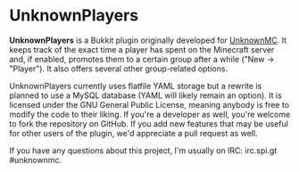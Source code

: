 UnknownPlayers
==============

**UnknownPlayers** is a Bukkit plugin originally developed for [UnknownMC](http://www.unknownmc.net/ "UnknownMC - Survival the way you like it"). It keeps track of the exact time a player has spent on the Minecraft server and, if enabled, promotes them to a certain group after a while ("New -> "Player"). It also offers several other group-related options.

UnknownPlayers currently uses flatfile YAML storage but a rewrite is planned to use a MySQL database (YAML will likely remain an option). It is licensed under the GNU General Public License, meaning anybody is free to modify the code to their liking. If you're a developer as well, you're welcome to fork the repository on GitHub. If you add new features that may be useful for other users of the plugin, we'd appreciate a pull request as well.

If you have any questions about this project, I'm usually on IRC: irc.spi.gt #unknownmc.
